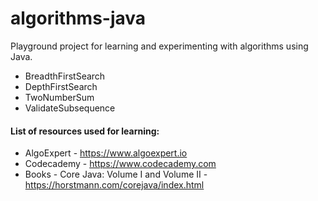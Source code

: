 # algorithms-java

Playground project for learning and experimenting with algorithms using Java.

* BreadthFirstSearch
* DepthFirstSearch
* TwoNumberSum
* ValidateSubsequence

#### List of resources used for learning:
* AlgoExpert - https://www.algoexpert.io
* Codecademy - https://www.codecademy.com
* Books - Core Java: Volume I and Volume II - https://horstmann.com/corejava/index.html